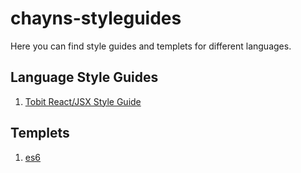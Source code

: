 # chayns-styleguides

Here you can find style guides and templets for different languages.

## Language Style Guides

1. [Tobit React/JSX Style Guide]()

## Templets 
1. [es6]()